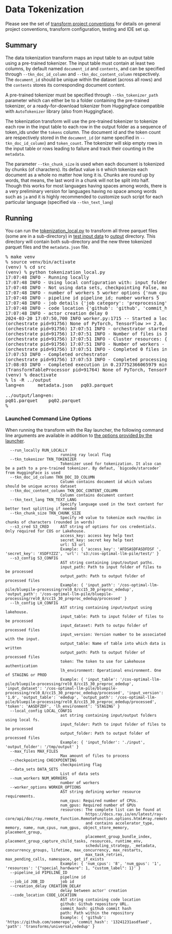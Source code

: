 # Data Tokenization
Please see the set of
[transform project conventions](../../README.md)
for details on general project conventions, transform configuration,
testing and IDE set up.

## Summary 
The data tokenization transform maps an input table to an output table using a pre-trained tokenizer.
The input table must contain at least two columns, by default named `document_id` and `contents`,
and can be specified through `--tkn_doc_id_column` and `--tkn_doc_content_column` respectively.
The `document_id` should be unique within the dataset (across all rows) and the `contents` stores
its corresponding document content.

A pre-trained tokenizer must be specified through `--tkn_tokenizer_path` parameter 
which can either be to a folder containing the pre-trained tokenizer, or a ready-for-download tokenizer
from Huggingface compatible with `AutoTokenizer` library (also from Huggingface).

The tokenization transform will use the pre-trained tokenizer to tokenize each row in the input table
to each row in the output folder as a sequence of token_ids under the `tokens` column. 
The document id and the token count are respectively stored in the `document_id` (or name specified in `--tkn_doc_id_column`) and `token_count`. 
The tokenizer will skip empty rows in the input table or rows leading to failure and track their counting in the `metadata`.


The parameter `--tkn_chunk_size` is used when each document is tokenized by chunks (of characters). Its defaut value is `0` 
which tokenize each document as a whole no matter how long it is. Chunks are round up by words, that means, the last word in a chunk
will not be split into half. Though this works for most languages having spaces among words, there is a very preliminary version
for languages having no space among words such as `ja` and it is highly recommended to customize such script for each particular language (specified via `--tkn_text_lang`)

## Running
You can run the [tokenization_local.py](src/tokenization_local.py) to
transform all three parquet files (some are in a sub-directory) in [test input data](test-data/input) 
to [output](output) directory. This directory will contain both sub-directory and the new three
tokenized parquet files and the `metadata.json` file.
<pre>
% make venv
% source venv/bin/activate
(venv) % cd src
(venv) % python tokenization_local.py
17:07:48 INFO - Running locally
17:07:48 INFO - Using local configuration with: input_folder - /Users/xdang/00proj/04-FM/01_code/fm-data-engineering/transforms/universal/tokenization/test-data/input output_folder - /Users/xdang/00proj/04-FM/01_code/fm-data-engineering/transforms/universal/tokenization/output
17:07:48 INFO - Not using data sets, checkpointing False, max files -1
17:07:48 INFO - number of workers 5 worker options {'num_cpus': 0.8}
17:07:48 INFO - pipeline id pipeline_id; number workers 5
17:07:48 INFO - job details {'job category': 'preprocessing', 'job name': 'Tokenization', 'job type': 'ray', 'job id': 'job_id'}
17:07:48 INFO - code location {'github': 'github', 'commit_hash': '12345', 'path': 'path'}
17:07:48 INFO - actor creation delay 0
2024-03-20 17:07:50,700	INFO worker.py:1715 -- Started a local Ray instance. View the dashboard at 127.0.0.1:8265
(orchestrate pid=91756) None of PyTorch, TensorFlow >= 2.0, or Flax have been found. Models won't be available and only tokenizers, configuration and file/data utilities can be used.
(orchestrate pid=91756) 17:07:51 INFO - orchestrator started at 2024-03-20 17:07:51
(orchestrate pid=91756) 17:07:51 INFO - Number of files is 3, source profile {'max_file_size': 0.0026502609252929688, 'min_file_size': 0.0024614334106445312, 'total_file_size': 0.007695198059082031}
(orchestrate pid=91756) 17:07:51 INFO - Cluster resources: {'cpus': 10, 'gpus': 0, 'memory': 40.44677734375, 'object_store': 2.0}
(orchestrate pid=91756) 17:07:51 INFO - Number of workers - 5 with {'num_cpus': 0.8} each
(orchestrate pid=91756) 17:07:51 INFO - Completed 0 files in 4.398822784423828e-06 min. Waiting for completion
17:07:53 INFO - Completed orchestrator
(orchestrate pid=91756) 17:07:53 INFO - Completed processing in 0.022802833716074625 min
17:08:03 INFO - Completed execution in 0.237752366065979 min, execution result 0
(TransformTableProcessor pid=91764) None of PyTorch, TensorFlow >= 2.0, or Flax have been found. Models won't be available and only tokenizers, configuration and file/data utilities can be used. [repeated 5x across cluster] (Ray deduplicates logs by default. Set RAY_DEDUP_LOGS=0 to disable log deduplication, or see https://docs.ray.io/en/master/ray-observability/ray-logging.html#log-deduplication for more options.)
(venv) % deactivate
% ls -R ../output
lang=en		metadata.json	pq03.parquet

../output/lang=en:
pq01.parquet	pq02.parquet
%
</pre>



### Launched Command Line Options 
When running the transform with the Ray launcher,
the following command line arguments are available in addition to 
[the options provided by the launcher](../../../data-processing-lib/doc/launcher-options.md).
```
  --run_locally RUN_LOCALLY
                        running ray local flag
  --tkn_tokenizer TKN_TOKENIZER
                        Tokenizer used for tokenization. It also can be a path to a pre-trained tokenizer. By defaut, `bigcode/starcoder` from HuggingFace is used
  --tkn_doc_id_column TKN_DOC_ID_COLUMN
                        Column contains document id which values should be unique across dataset
  --tkn_doc_content_column TKN_DOC_CONTENT_COLUMN
                        Column contains document content
  --tkn_text_lang TKN_TEXT_LANG
                        Specify language used in the text content for better text splitting if needed
  --tkn_chunk_size TKN_CHUNK_SIZE
                        Specify >0 value to tokenize each row/doc in chunks of characters (rounded in words)
  --s3_cred S3_CRED     AST string of options for cos credentials. Only required for COS or Lakehouse.
                        access_key: access key help text
                        secret_key: secret key help text
                        url: S3 url
                        Example: { 'access_key': 'AFDSASDFASDFDSF ', 'secret_key': 'XSDFYZZZ', 'url': 's3:/cos-optimal-llm-pile/test/' }
  --s3_config S3_CONFIG
                        AST string containing input/output paths.
                        input_path: Path to input folder of files to be processed
                        output_path: Path to output folder of processed files
                        Example: { 'input_path': '/cos-optimal-llm-pile/bluepile-processing/rel0_8/cc15_30_preproc_ededup', 'output_path': '/cos-optimal-llm-pile/bluepile-processing/rel0_8/cc15_30_preproc_ededup/processed' }
  --lh_config LH_CONFIG
                        AST string containing input/output using lakehouse.
                        input_table: Path to input folder of files to be processed
                        input_dataset: Path to outpu folder of processed files
                        input_version: Version number to be associated with the input.
                        output_table: Name of table into which data is written
                        output_path: Path to output folder of processed files
                        token: The token to use for Lakehouse authentication
                        lh_environment: Operational environment. One of STAGING or PROD
                        Example: { 'input_table': '/cos-optimal-llm-pile/bluepile-processing/rel0_8/cc15_30_preproc_ededup', 'input_dataset': '/cos-optimal-llm-pile/bluepile-processing/rel0_8/cc15_30_preproc_ededup/processed', 'input_version': '1.0', 'output_table': 'ededup', 'output_path': '/cos-optimal-llm-pile/bluepile-processing/rel0_8/cc15_30_preproc_ededup/processed', 'token': 'AASDFZDF', 'lh_environment': 'STAGING' }
  --local_config LOCAL_CONFIG
                        ast string containing input/output folders using local fs.
                        input_folder: Path to input folder of files to be processed
                        output_folder: Path to output folder of processed files
                        Example: { 'input_folder': './input', 'output_folder': '/tmp/output' }
  --max_files MAX_FILES
                        Max amount of files to process
  --checkpointing CHECKPOINTING
                        checkpointing flag
  --data_sets DATA_SETS
                        List of data sets
  --num_workers NUM_WORKERS
                        number of workers
  --worker_options WORKER_OPTIONS
                        AST string defining worker resource requirements.
                        num_cpus: Required number of CPUs.
                        num_gpus: Required number of GPUs
                        resources: The complete list can be found at
                                   https://docs.ray.io/en/latest/ray-core/api/doc/ray.remote_function.RemoteFunction.options.html#ray.remote_function.RemoteFunction.options
                                   and contains accelerator_type, memory, name, num_cpus, num_gpus, object_store_memory, placement_group,
                                   placement_group_bundle_index, placement_group_capture_child_tasks, resources, runtime_env,
                                   scheduling_strategy, _metadata, concurrency_groups, lifetime, max_concurrency, max_restarts,
                                   max_task_retries, max_pending_calls, namespace, get_if_exists
                        Example: { 'num_cpus': '8', 'num_gpus': '1', 'resources': '{"special_hardware": 1, "custom_label": 1}' }
  --pipeline_id PIPELINE_ID
                        pipeline id
  --job_id JOB_ID       job id
  --creation_delay CREATION_DELAY
                        delay between actor' creation
  --code_location CODE_LOCATION
                        AST string containing code location
                        github: Github repository URL.
                        commit_hash: github commit hash
                        path: Path within the repository
                        Example: { 'github': 'https://github.com/somerepo', 'commit_hash': '13241231asdfaed', 'path': 'transforms/universal/ededup' }
```
